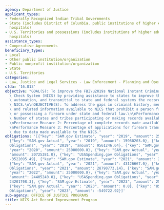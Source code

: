 ```yaml
---
agency: Department of Justice
applicant_types:
- Federally Recognized lndian Tribal Governments
- State (includes District of Columbia, public institutions of higher education and
  hospitals)
- U.S. Territories and possessions (includes institutions of higher education and
  hospitals)
assistance_types:
- Cooperative Agreements
beneficiary_types:
- Local
- Other public institution/organization
- Public nonprofit institution/organization
- State
- U.S. Territories
categories:
- Law, Justice and Legal Services - Law Enforcement - Planning and Operations
cfda: '16.813'
objective: "GOAL(S): To improve the FBI\u2019s National Instant Criminal Background\
  \ Check System (NICS) by providing assistance to states to improve the completeness,\
  \ automation, and transmittal to state and federal systems the records used by the\
  \ NICS.\n\nOBJECTIVE(S): To address the gaps in criminal history, mental health,\
  \ and related information available to NICS that prohibit a person from purchasing\
  \ or possessing a firearm under state and federal law.\n\nPerformance Measure 1:\
  \ Number of states and tribes participating or making records available to the NICS.\n\
  \nPerformance Measure 2: Percentage of complete records made available to the NICS.\n\
  \nPerformance Measure 3: Percentage of applications for firearm transfers rejected\
  \ due to data made available to the NICS."
obligations: '[{"key": "SAM.gov Estimate", "year": "2019", "amount": 25000000.0},
  {"key": "SAM.gov Actual", "year": "2019", "amount": 15960203.0}, {"key": "USASpending.gov
  Obligations", "year": "2019", "amount": 9561246.64}, {"key": "SAM.gov Estimate",
  "year": "2020", "amount": 25000000.0}, {"key": "SAM.gov Actual", "year": "2020",
  "amount": 20725381.0}, {"key": "USASpending.gov Obligations", "year": "2020", "amount":
  -3522095.49}, {"key": "SAM.gov Estimate", "year": "2021", "amount": 25000000.0},
  {"key": "SAM.gov Actual", "year": "2021", "amount": 43126667.0}, {"key": "USASpending.gov
  Obligations", "year": "2021", "amount": 28790773.14}, {"key": "SAM.gov Estimate",
  "year": "2022", "amount": 25000000.0}, {"key": "SAM.gov Actual", "year": "2022",
  "amount": 24405240.0}, {"key": "USASpending.gov Obligations", "year": "2022", "amount":
  24201708.3}, {"key": "SAM.gov Estimate", "year": "2023", "amount": 25000000.0},
  {"key": "SAM.gov Actual", "year": "2023", "amount": 0.0}, {"key": "USASpending.gov
  Obligations", "year": "2023", "amount": -549722.92}]'
sub-agency: OFFICE OF JUSTICE PROGRAMS
title: NICS Act Record Improvement Program
---
```

